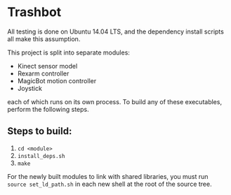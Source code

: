 # Trashbot

All testing is done on Ubuntu 14.04 LTS, and the dependency install scripts all make this assumption.

This project is split into separate modules:
* Kinect sensor model
* Rexarm controller
* MagicBot motion controller
* Joystick

each of which runs on its own process. To build any of these executables, perform
the following steps.

## Steps to build:

1. `cd <module>`
2. `install_deps.sh`
3. `make`

For the newly built modules to link with shared libraries, you must run `source set_ld_path.sh` in each new shell at the root of the source tree.
